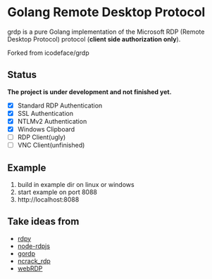# Golang Remote Desktop Protocol

grdp is a pure Golang implementation of the Microsoft RDP (Remote Desktop Protocol) protocol (**client side authorization only**).

Forked from icodeface/grdp

## Status

**The project is under development and not finished yet.**

* [x] Standard RDP Authentication
* [x] SSL Authentication
* [x] NTLMv2 Authentication
* [x] Windows Clipboard
* [ ] RDP Client(ugly)
* [ ] VNC Client(unfinished)

## Example

1. build in example dir on linux or windows
2. start example on port 8088
3. http://localhost:8088

## Take ideas from

* [rdpy](https://github.com/citronneur/rdpy)
* [node-rdpjs](https://github.com/citronneur/node-rdpjs)
* [gordp](https://github.com/Madnikulin50/gordp)
* [ncrack_rdp](https://github.com/nmap/ncrack/blob/master/modules/ncrack_rdp.cc)
* [webRDP](https://github.com/Chorder/webRDP)
